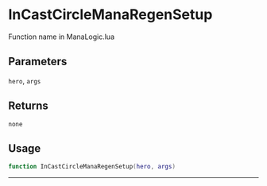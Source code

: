 # InCastCircleManaRegenSetup
Function name in ManaLogic.lua
## Parameters
`hero`, `args`
## Returns
`none`
## Usage
```lua
function InCastCircleManaRegenSetup(hero, args)
```
---
